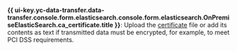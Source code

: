 
**{{ ui-key.yc-data-transfer.data-transfer.console.form.elasticsearch.console.form.elasticsearch.OnPremiseElasticSearch.ca_certificate.title }}**: Upload the [certificate](../../../../../managed-elasticsearch/operations/cluster-connect.md#get-ssl-cert) file or add its contents as text if transmitted data must be encrypted, for example, to meet PCI DSS requirements.

